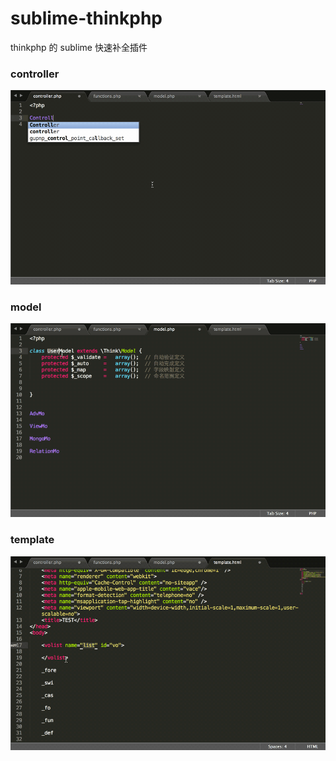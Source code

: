 # sublime-thinkphp
thinkphp 的 sublime 快速补全插件

### controller

![controller](./example/images/controller.gif)


### model

![model](./example/images/model.gif)


### template

![template](./example/images/template.gif)
